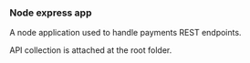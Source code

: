 ### Node express app

A node application used to handle payments REST endpoints.

API collection is attached at the root folder.
